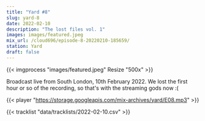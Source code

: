 ```yaml
---
title: "Yard #8"
slug: yard-8
date: 2022-02-10
description: "The lost files vol. 1"
images: images/featured.jpeg
mix_url: /cloud696/episode-8-20220210-185659/
station: Yard
draft: false
---
```


{{< imgprocess "images/featured.jpeg" Resize "500x" >}}

Broadcast live from South London, 10th February 2022. We lost the first hour or so of the recording, so that's with the streaming gods now :(

{{< player "https://storage.googleapis.com/mix-archives/yard/E08.mp3" >}}


{{< tracklist "data/tracklists/2022-02-10.csv" >}}
